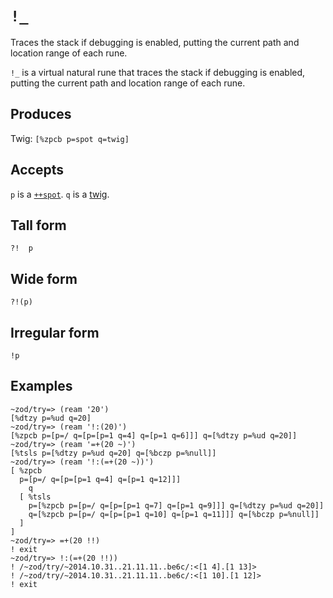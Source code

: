 `!_`
====

Traces the stack if debugging is enabled, putting the current path and
location range of each rune.


`!_` is a virtual natural rune that traces the stack if debugging is
enabled, putting the current path and location range of each rune.

Produces
--------

Twig: `[%zpcb p=spot q=twig]`

Accepts
-------

`p` is a [`++spot`](). `q` is a [twig]().

Tall form
---------

    ?!  p

Wide form
---------

    ?!(p)

Irregular form
--------------

    !p

Examples
--------

    ~zod/try=> (ream '20')
    [%dtzy p=%ud q=20]
    ~zod/try=> (ream '!:(20)')
    [%zpcb p=[p=/ q=[p=[p=1 q=4] q=[p=1 q=6]]] q=[%dtzy p=%ud q=20]]
    ~zod/try=> (ream '=+(20 ~)')
    [%tsls p=[%dtzy p=%ud q=20] q=[%bczp p=%null]]
    ~zod/try=> (ream '!:(=+(20 ~))')
    [ %zpcb
      p=[p=/ q=[p=[p=1 q=4] q=[p=1 q=12]]]
        q
      [ %tsls
        p=[%zpcb p=[p=/ q=[p=[p=1 q=7] q=[p=1 q=9]]] q=[%dtzy p=%ud q=20]]
        q=[%zpcb p=[p=/ q=[p=[p=1 q=10] q=[p=1 q=11]]] q=[%bczp p=%null]]
      ]
    ]
    ~zod/try=> =+(20 !!)
    ! exit
    ~zod/try=> !:(=+(20 !!))
    ! /~zod/try/~2014.10.31..21.11.11..be6c/:<[1 4].[1 13]>
    ! /~zod/try/~2014.10.31..21.11.11..be6c/:<[1 10].[1 12]>
    ! exit
